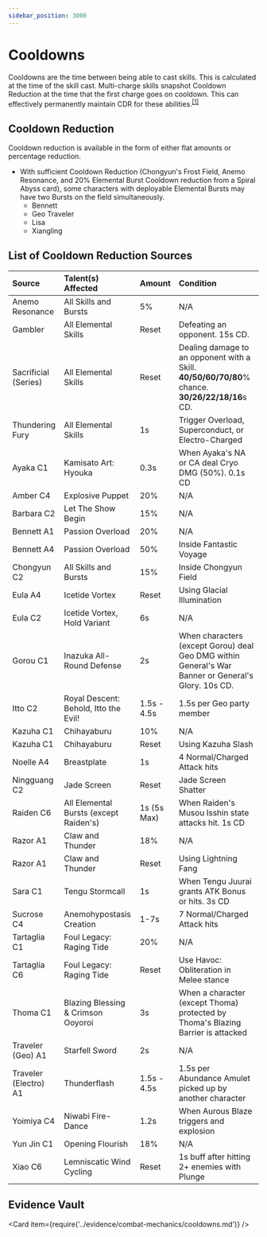 ```yaml
---
sidebar_position: 3000
---
```


# Cooldowns

Cooldowns are the time between being able to cast skills. This is calculated at the time of the skill cast. Multi-charge skills snapshot Cooldown Reduction at the time that the first charge goes on cooldown. This can effectively permanently maintain CDR for these abilities.<sup>[[1]](../evidence/combat-mechanics/cooldowns.md#multi-charge-skills-snapshot-cdr)</sup>

## Cooldown Reduction

Cooldown reduction is available in the form of either flat amounts or percentage reduction.

* With sufficient Cooldown Reduction (Chongyun's Frost Field, Anemo Resonance, and 20% Elemental Burst Cooldown reduction from a Spiral Abyss card), some characters with deployable Elemental Bursts may have two Bursts on the field simultaneously.
  * Bennett
  * Geo Traveler
  * Lisa
  * Xiangling

## List of Cooldown Reduction Sources

| Source                  | Talent\(s\) Affected                      | Amount      | Condition                                                                                             |
| :---------------------- | :---------------------------------------- | :---------- | :---------------------------------------------------------------------------------------------------- |
| Anemo Resonance         | All Skills and Bursts                     | 5%          | N/A                                                                                                   |
| Gambler                 | All Elemental Skills                      | Reset       | Defeating an opponent. 15s CD.                                                                        |
| Sacrificial \(Series\)  | All Elemental Skills                      | Reset       | Dealing damage to an opponent with a Skill. **40/50/60/70/80**% chance. **30/26/22/18/16**s CD.       |
| Thundering Fury         | All Elemental Skills                      | 1s          | Trigger Overload, Superconduct, or Electro-Charged                                                    |
| Ayaka C1                | Kamisato Art: Hyouka                      | 0.3s        | When Ayaka's NA or CA deal Cryo DMG (50%). 0.1s CD                                                    |
| Amber C4                | Explosive Puppet                          | 20%         | N/A                                                                                                   |
| Barbara C2              | Let The Show Begin                        | 15%         | N/A                                                                                                   |
| Bennett A1              | Passion Overload                          | 20%         | N/A                                                                                                   |
| Bennett A4              | Passion Overload                          | 50%         | Inside Fantastic Voyage                                                                               |
| Chongyun C2             | All Skills and Bursts                     | 15%         | Inside Chongyun Field                                                                                 |
| Eula A4                 | Icetide Vortex                            | Reset       | Using Glacial Illumination                                                                            |
| Eula C2                 | Icetide Vortex, Hold Variant              | 6s          | N/A                                                                                                   |
| Gorou C1                | Inazuka All-Round Defense                 | 2s          | When characters \(except Gorou\) deal Geo DMG within General's War Banner or General's Glory. 10s CD. |
| Itto C2                 | Royal Descent: Behold, Itto the Evil!     | 1.5s - 4.5s | 1.5s per Geo party member                                                                             |
| Kazuha C1               | Chihayaburu                               | 10%         | N/A                                                                                                   |
| Kazuha C1               | Chihayaburu                               | Reset       | Using Kazuha Slash                                                                                    |
| Noelle A4               | Breastplate                               | 1s          | 4 Normal/Charged Attack hits                                                                          |
| Ningguang C2            | Jade Screen                               | Reset       | Jade Screen Shatter                                                                                   |
| Raiden C6               | All Elemental Bursts \(except Raiden\'s\) | 1s (5s Max) | When Raiden's Musou Isshin state attacks hit. 1s CD                                                   |
| Razor A1                | Claw and Thunder                          | 18%         | N/A                                                                                                   |
| Razor A1                | Claw and Thunder                          | Reset       | Using Lightning Fang                                                                                  |
| Sara C1                 | Tengu Stormcall                           | 1s          | When Tengu Juurai grants ATK Bonus or hits. 3s CD                                                     |
| Sucrose C4              | Anemohypostasis Creation                  | 1-7s        | 7 Normal/Charged Attack hits                                                                          |
| Tartaglia C1            | Foul Legacy: Raging Tide                  | 20%         | N/A                                                                                                   |
| Tartaglia C6            | Foul Legacy: Raging Tide                  | Reset       | Use Havoc: Obliteration in Melee stance                                                               |
| Thoma C1                | Blazing Blessing & Crimson Ooyoroi        | 3s          | When a character \(except Thoma\) protected by Thoma's Blazing Barrier is attacked                    |
| Traveler \(Geo\) A1     | Starfell Sword                            | 2s          | N/A                                                                                                   |
| Traveler \(Electro\) A1 | Thunderflash                              | 1.5s - 4.5s | 1.5s per Abundance Amulet picked up by another character                                              |
| Yoimiya C4              | Niwabi Fire-Dance                         | 1.2s        | When Aurous Blaze triggers and explosion                                                              |
| Yun Jin C1              | Opening Flourish                          | 18%         | N/A                                                                                                   |
| Xiao C6                 | Lemniscatic Wind Cycling                  | Reset       | 1s buff after hitting 2+ enemies with Plunge                                                          |

## Evidence Vault

<Card item={require('../evidence/combat-mechanics/cooldowns.md')} />
